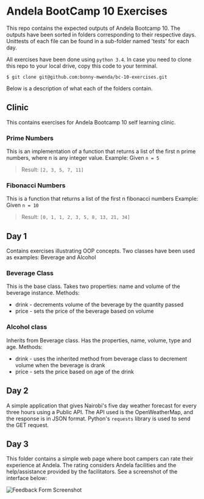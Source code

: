 # Andela BootCamp 10 Exercises

This repo contains the expected outputs of Andela Bootcamp 10. The outputs have been sorted in folders corresponding to their respective days. Unittests of each file can be found in a sub-folder named 'tests' for each day.

All exercises have been done using `python 3.4`. In case you need to clone this repo to your local drive, copy this code to your terminal.

`$ git clone git@github.com:bonny-mwenda/bc-10-exercises.git`

Below is a description of what each of the folders contain.

## Clinic
This contains exercises for Andela Bootcamp 10 self learning clinic.

### Prime Numbers
This is an implementation of a function that returns a list of the first n prime numbers, where n is any integer value.
Example: Given `n = 5`
>Result: `[2, 3, 5, 7, 11]`

### Fibonacci Numbers
This is a function that returns a list of the first n fibonacci numbers
Example: Given `n = 10`
>Result: `[0, 1, 1, 2, 3, 5, 8, 13, 21, 34]`

## Day 1

Contains exercises illustrating OOP concepts. Two classes have been used as examples: Beverage and Alcohol

### Beverage Class
This is the base class. Takes two properties: name and volume of the beverage instance.
Methods:
* drink - decrements volume of the beverage by the quantity passed
* price - sets the price of the beverage based on volume

### Alcohol class
Inherits from Beverage class. Has the properties, name, volume, type and age.
Methods:
* drink - uses the inherited method from beverage class to decrement volume when the beverage is drank
* price - sets the price based on age of the drink

## Day 2
A simple application that gives Nairobi's five day weather forecast for every three hours using a Public API. The API used is the OpenWeatherMap, and the response is in JSON format. Python's `requests` library is used to send the GET request.

## Day 3
This folder contains a simple web page where boot campers can rate their experience at Andela. The rating considers Andela facilities and the help/assistance provided by the facilitators. See a screenshot of the interface below:

![Feedback Form Screenshot](https://cloud.githubusercontent.com/assets/19901453/19316849/b16266e8-90ab-11e6-9632-b1d58c548748.png)
